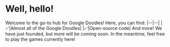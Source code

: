 # Well, hello!
Welcome to the go-to hub for Google Doodles!
Here, you can find:
|--|--|
|✅|Almost all of the Google Doodles|
|✅|Open-source code|
And more! We have just founded, but more will be coming soon. In the meantime, feel free to play the games currently here!
